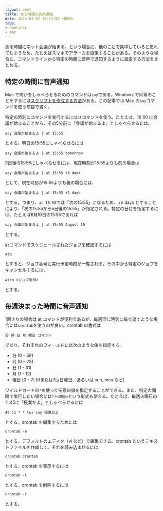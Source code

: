 ```yaml
---
layout: post
title: ある時間に音声通知
date: 2024-08-07 15:13:52 +0000
tags:
- oneliner
- mac
---
```

ある時間にネット会議が始まる、という場合に、他のことで集中していると忘れてしまうため、たとえばスマホでアラームを設定することがある。そのような場合に、コマンドラインから特定の時間に音声で通知するように設定する方法をまとめる。

## 特定の時間に音声通知
Mac で何かをしゃべらせるためのコマンドは`say`である。Windows で同等のことをするには[スクリプトを作成する方法](https://qiita.com/zono_0/items/0d89cfa90c4b7eea2557)がある。この記事では Mac の`say`コマンドを使う前提で書く。

特定の時刻にコマンドを実行するには`at`コマンドを使う。たとえば、16:00 に会議が始まることから、その5分前に「会議が始まるよ」としゃべらせるには、
```
say 会議が始まるよ | at 15:55
```
とする。明日の15:55にしゃべらせるには
```
say 会議が始まるよ | at 15:55 tomorrow
```
3日後の15:55にしゃべらせるには、現在時刻が15:55よりも前の場合は
```
say 会議が始まるよ | at 15:55 +3 days
```
として、現在時刻が15:55よりも後の場合には、
```
say 会議が始まるよ | at 15:55 +2 days
```
とする。つまり、`at 15:55`では「次の15:55」になるため、+n days とすることにより、「次の15:55からn日後の15:55」が指定される。特定の日付を指定するには、たとえば8月10日の15:55であれば
```
say 会議が始まるよ | at 15:55 August 10
```
とする。

`at`コマンドでスケジュールされたジョブを確認するには
```
atq
```
とすると、ジョブ番号と実行予定時刻が一覧される。その中から特定のジョブをキャンセルするには、
```
atrm <ジョブ番号>
```
とする。

## 毎週決まった時間に音声通知
1回きりの場合は at コマンドが便利であるが、毎週同じ時刻に繰り返すような場合には`crontab`を使うのが良い。crontab の書式は
```
分 時 日 月 曜日 コマンド
```
であり、それぞれのフィールドには次のような値を指定する。
* 分 (0 - 59)
* 時 (0 - 23)
* 日 (1 - 31)
* 月 (1 - 12)
* 曜日 (0 - 7) (0または7は日曜日、あるいは sun, mon など)

ワイルドカードの`*`を使って任意の値を指定することができる。また、特定の間隔で実行したい場合には`*/<間隔>`という形式も使える。たとえば、毎週火曜日の11:45に「授業だよ」としゃべらせるには
```
45 11 * * tue say 授業だよ
```
とする。crontab を編集するためには
```
crontab -e
```
とする。デフォルトのエディタ（vi など）で編集できる。crontab というテキストファイルを作成して、それを読み込ませるには
```
crontab crontab
```
とする。crontab を表示するには
```
crontab -l
```
とする。crontab を削除するには
```
crontab -r
```
とする。
